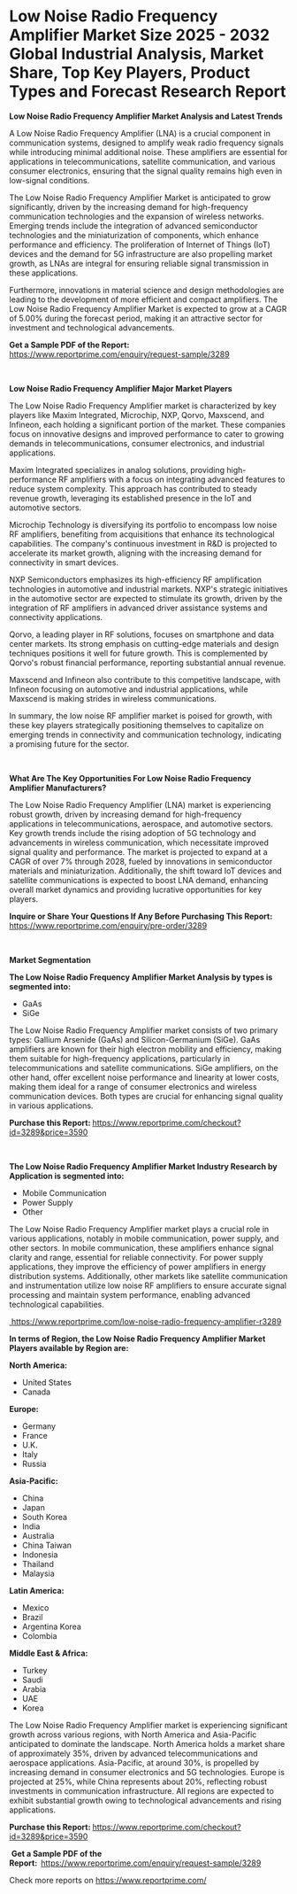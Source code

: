 <p><h1>Low Noise Radio Frequency Amplifier Market Size 2025 - 2032 Global Industrial Analysis, Market Share, Top Key Players, Product Types and Forecast Research Report</h1></p><p><strong>Low Noise Radio Frequency Amplifier Market Analysis and Latest Trends</strong></p>
<p><p>A Low Noise Radio Frequency Amplifier (LNA) is a crucial component in communication systems, designed to amplify weak radio frequency signals while introducing minimal additional noise. These amplifiers are essential for applications in telecommunications, satellite communication, and various consumer electronics, ensuring that the signal quality remains high even in low-signal conditions.</p><p>The Low Noise Radio Frequency Amplifier Market is anticipated to grow significantly, driven by the increasing demand for high-frequency communication technologies and the expansion of wireless networks. Emerging trends include the integration of advanced semiconductor technologies and the miniaturization of components, which enhance performance and efficiency. The proliferation of Internet of Things (IoT) devices and the demand for 5G infrastructure are also propelling market growth, as LNAs are integral for ensuring reliable signal transmission in these applications. </p><p>Furthermore, innovations in material science and design methodologies are leading to the development of more efficient and compact amplifiers. The Low Noise Radio Frequency Amplifier Market is expected to grow at a CAGR of 5.00% during the forecast period, making it an attractive sector for investment and technological advancements.</p></p>
<p><strong>Get a Sample PDF of the Report:&nbsp;</strong> <a href="https://www.reportprime.com/enquiry/request-sample/3289?utm_campaign=3171&utm_medium=2&utm_source=Github&utm_content=ia&utm_term=18032025&utm_id=low-noise-radio-frequency-amplifier">https://www.reportprime.com/enquiry/request-sample/3289</a></p>
<p>&nbsp;</p>
<p><strong>Low Noise Radio Frequency Amplifier Major Market Players</strong></p>
<p><p>The Low Noise Radio Frequency Amplifier market is characterized by key players like Maxim Integrated, Microchip, NXP, Qorvo, Maxscend, and Infineon, each holding a significant portion of the market. These companies focus on innovative designs and improved performance to cater to growing demands in telecommunications, consumer electronics, and industrial applications.</p><p>Maxim Integrated specializes in analog solutions, providing high-performance RF amplifiers with a focus on integrating advanced features to reduce system complexity. This approach has contributed to steady revenue growth, leveraging its established presence in the IoT and automotive sectors.</p><p>Microchip Technology is diversifying its portfolio to encompass low noise RF amplifiers, benefiting from acquisitions that enhance its technological capabilities. The company's continuous investment in R&D is projected to accelerate its market growth, aligning with the increasing demand for connectivity in smart devices.</p><p>NXP Semiconductors emphasizes its high-efficiency RF amplification technologies in automotive and industrial markets. NXP's strategic initiatives in the automotive sector are expected to stimulate its growth, driven by the integration of RF amplifiers in advanced driver assistance systems and connectivity applications.</p><p>Qorvo, a leading player in RF solutions, focuses on smartphone and data center markets. Its strong emphasis on cutting-edge materials and design techniques positions it well for future growth. This is complemented by Qorvo's robust financial performance, reporting substantial annual revenue.</p><p>Maxscend and Infineon also contribute to this competitive landscape, with Infineon focusing on automotive and industrial applications, while Maxscend is making strides in wireless communications.</p><p>In summary, the low noise RF amplifier market is poised for growth, with these key players strategically positioning themselves to capitalize on emerging trends in connectivity and communication technology, indicating a promising future for the sector.</p></p>
<p>&nbsp;</p>
<p><strong>What Are The Key Opportunities For Low Noise Radio Frequency Amplifier Manufacturers?</strong></p>
<p><p>The Low Noise Radio Frequency Amplifier (LNA) market is experiencing robust growth, driven by increasing demand for high-frequency applications in telecommunications, aerospace, and automotive sectors. Key growth trends include the rising adoption of 5G technology and advancements in wireless communication, which necessitate improved signal quality and performance. The market is projected to expand at a CAGR of over 7% through 2028, fueled by innovations in semiconductor materials and miniaturization. Additionally, the shift toward IoT devices and satellite communications is expected to boost LNA demand, enhancing overall market dynamics and providing lucrative opportunities for key players.</p></p>
<p><strong>Inquire or Share Your Questions If Any Before Purchasing This Report:</strong> <a href="https://www.reportprime.com/enquiry/pre-order/3289?utm_campaign=3171&utm_medium=2&utm_source=Github&utm_content=ia&utm_term=18032025&utm_id=low-noise-radio-frequency-amplifier">https://www.reportprime.com/enquiry/pre-order/3289</a></p>
<p>&nbsp;</p>
<p><strong>Market Segmentation</strong></p>
<p><strong>The Low Noise Radio Frequency Amplifier Market Analysis by types is segmented into:</strong></p>
<p><ul><li>GaAs</li><li>SiGe</li></ul></p>
<p><p>The Low Noise Radio Frequency Amplifier market consists of two primary types: Gallium Arsenide (GaAs) and Silicon-Germanium (SiGe). GaAs amplifiers are known for their high electron mobility and efficiency, making them suitable for high-frequency applications, particularly in telecommunications and satellite communications. SiGe amplifiers, on the other hand, offer excellent noise performance and linearity at lower costs, making them ideal for a range of consumer electronics and wireless communication devices. Both types are crucial for enhancing signal quality in various applications.</p></p>
<p><strong>Purchase this Report:&nbsp;</strong><a href="https://www.reportprime.com/checkout?id=3289&price=3590&utm_campaign=3171&utm_medium=2&utm_source=Github&utm_content=ia&utm_term=18032025&utm_id=low-noise-radio-frequency-amplifier">https://www.reportprime.com/checkout?id=3289&price=3590</a></p>
<p>&nbsp;</p>
<p><strong>The Low Noise Radio Frequency Amplifier Market Industry Research by Application is segmented into:</strong></p>
<p><ul><li>Mobile Communication</li><li>Power Supply</li><li>Other</li></ul></p>
<p><p>The Low Noise Radio Frequency Amplifier market plays a crucial role in various applications, notably in mobile communication, power supply, and other sectors. In mobile communication, these amplifiers enhance signal clarity and range, essential for reliable connectivity. For power supply applications, they improve the efficiency of power amplifiers in energy distribution systems. Additionally, other markets like satellite communication and instrumentation utilize low noise RF amplifiers to ensure accurate signal processing and maintain system performance, enabling advanced technological capabilities.</p></p>
<p><a href="https://www.reportprime.com/low-noise-radio-frequency-amplifier-r3289?utm_campaign=3171&utm_medium=2&utm_source=Github&utm_content=ia&utm_term=18032025&utm_id=low-noise-radio-frequency-amplifier">&nbsp;https://www.reportprime.com/low-noise-radio-frequency-amplifier-r3289</a></p>
<p><strong>In terms of Region, the Low Noise Radio Frequency Amplifier Market Players available by Region are:</strong></p>
<p>
    <p> <strong> North America: </strong>
        <ul>
            <li>United States</li>
            <li>Canada</li>
        </ul>
        </p> 
    <p> <strong> Europe: </strong>
        <ul>
            <li>Germany</li>
            <li>France</li>
            <li>U.K.</li>
            <li>Italy</li>
            <li>Russia</li>
        </ul>
        </p> 
    <p> <strong> Asia-Pacific: </strong>
        <ul>
            <li>China</li>
            <li>Japan</li>
            <li>South Korea</li>
            <li>India</li>
            <li>Australia</li>
            <li>China Taiwan</li>
            <li>Indonesia</li>
            <li>Thailand</li>
            <li>Malaysia</li>
        </ul>
        </p> 
    <p> <strong> Latin America: </strong>
        <ul>
            <li>Mexico</li>
            <li>Brazil</li>
            <li>Argentina Korea</li>
            <li>Colombia</li>
        </ul>
        </p> 
    <p> <strong> Middle East & Africa: </strong>
        <ul>
            <li>Turkey</li>
            <li>Saudi</li>
            <li>Arabia</li>
            <li>UAE</li>
            <li>Korea</li>
        </ul>
    </p>
    </p>
<p><p>The Low Noise Radio Frequency Amplifier market is experiencing significant growth across various regions, with North America and Asia-Pacific anticipated to dominate the landscape. North America holds a market share of approximately 35%, driven by advanced telecommunications and aerospace applications. Asia-Pacific, at around 30%, is propelled by increasing demand in consumer electronics and 5G technologies. Europe is projected at 25%, while China represents about 20%, reflecting robust investments in communication infrastructure. All regions are expected to exhibit substantial growth owing to technological advancements and rising applications.</p></p>
<p><strong>Purchase this Report: </strong><a href="https://www.reportprime.com/checkout?id=3289&price=3590&utm_campaign=3171&utm_medium=2&utm_source=Github&utm_content=ia&utm_term=18032025&utm_id=low-noise-radio-frequency-amplifier">https://www.reportprime.com/checkout?id=3289&price=3590</a></p>
<p>&nbsp;<strong>Get a Sample PDF of the Report:&nbsp;&nbsp;</strong><a href="https://www.reportprime.com/enquiry/request-sample/3289?utm_campaign=3171&utm_medium=2&utm_source=Github&utm_content=ia&utm_term=18032025&utm_id=low-noise-radio-frequency-amplifier">https://www.reportprime.com/enquiry/request-sample/3289</a></p>
<p><strong></strong></p>
<p>Check more reports on <a href="https://www.reportprime.com/?utm_campaign=3171&utm_medium=2&utm_source=Github&utm_content=ia&utm_term=18032025&utm_id=low-noise-radio-frequency-amplifier">https://www.reportprime.com/</a></p>